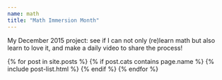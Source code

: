 ```yaml
---
name: math
title: "Math Immersion Month"
---
```


My December 2015 project: see if I can not only (re)learn math but also learn to love it, and make a daily video to share the process!

<div class="tiles">
  {% for post in site.posts %}
    {% if post.cats contains page.name %}
      {% include post-list.html %}
    {% endif %}
  {% endfor %}
</div><!-- /.tiles -->
